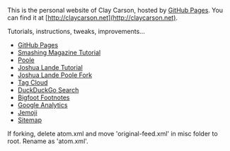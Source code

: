 This is the personal website of Clay Carson, hosted by [GitHub Pages](http://pages.github.com). You can find it at [http://claycarson.net](http://claycarson.net).

Tutorials, instructions, tweaks, improvements...

- [GitHub Pages](https://pages.github.com)
- [Smashing Magazine Tutorial](http://www.smashingmagazine.com/2014/08/01/build-blog-jekyll-github-pages/)
- [Poole](https://github.com/poole/poole)
- [Joshua Lande Tutorial](http://joshualande.com/jekyll-github-pages-poole/)
- [Joshua Lande Poole Fork](https://github.com/joshualande/joshualande.github.io)
- [Tag Cloud](https://github.com/enrmarc/jekyll-tagcloud/blob/master/tags.html)
- [DuckDuckGo Search](http://hardik.org/2013/06/01/stylising-duckduckgo-site-search/)
- [Bigfoot Footnotes](http://www.bigfootjs.com/)
- [Google Analytics](http://www.google.com/analytics/)
- [Jemoji](https://github.com/jekyll/jemoji)
- [Sitemap](https://github.com/jekyll/jekyll-sitemap)

If forking, delete atom.xml and move 'original-feed.xml' in misc folder to root. Rename as 'atom.xml'.
